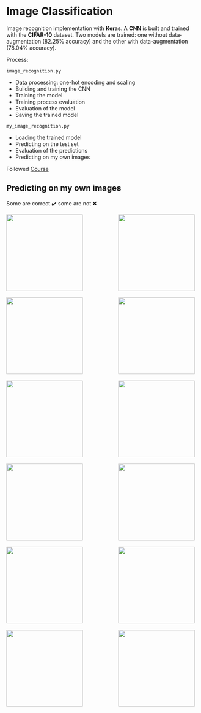 # Image Classification

Image recognition implementation with **Keras**. A **CNN** is built and trained with the **CIFAR-10** dataset. Two models are trained: one without data-augmentation (82.25% accuracy) and the other with data-augmentation (78.04% accuracy). 


Process:

``` image_recognition.py ```
* Data processing: one-hot encoding and scaling
* Building and training the CNN
* Training the model
* Training process evaluation
* Evaluation of the model
* Saving the trained model

``` my_image_recognition.py ```
* Loading the trained model
* Predicting on the test set
* Evaluation of the predictions
* Predicting on my own images

Followed [Course](https://medium.com/intuitive-deep-learning/build-your-first-convolutional-neural-network-to-recognize-images-84b9c78fe0ce)

## Predicting on my own images

Some are correct :heavy_check_mark: some are not :x:

<pre>
<img src="https://github.com/aritzLizoain/Image-Classification/blob/main/Images/My_images/my_image_1.jpg" height="200"/>           <img src="https://github.com/aritzLizoain/Image-Classification/blob/main/Images/Outputs/my_image_1_prediction.png" height="200"/> 
</pre>

<pre>
<img src="https://github.com/aritzLizoain/Image-Classification/blob/main/Images/My_images/my_image_2.jpg" height="200"/>           <img src="https://github.com/aritzLizoain/Image-Classification/blob/main/Images/Outputs/my_image_2_prediction.png" height="200"/> 
</pre>

<pre>
<img src="https://github.com/aritzLizoain/Image-Classification/blob/main/Images/My_images/my_image_3.jpg" height="200"/>           <img src="https://github.com/aritzLizoain/Image-Classification/blob/main/Images/Outputs/my_image_3_prediction.png" height="200"/> 
</pre>

<pre>
<img src="https://github.com/aritzLizoain/Image-Classification/blob/main/Images/My_images/my_image_4.jpg" height="200"/>           <img src="https://github.com/aritzLizoain/Image-Classification/blob/main/Images/Outputs/my_image_4_prediction.png" height="200"/> 
</pre>

<pre>
<img src="https://github.com/aritzLizoain/Image-Classification/blob/main/Images/My_images/my_image_5.jpg" height="200"/>           <img src="https://github.com/aritzLizoain/Image-Classification/blob/main/Images/Outputs/my_image_5_prediction.png" height="200"/> 
</pre>

<pre>
<img src="https://github.com/aritzLizoain/Image-Classification/blob/main/Images/My_images/my_image_6.jpg" height="200"/>           <img src="https://github.com/aritzLizoain/Image-Classification/blob/main/Images/Outputs/my_image_6_prediction.png" height="200"/> 
</pre> 
